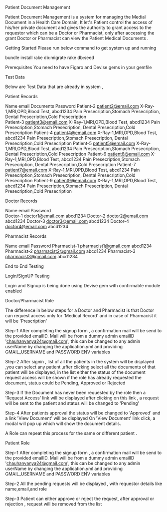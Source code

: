 Patient Document Management 

Patient Document Management is a system for managing the Medial Document in a Health Care Domain,
It let's Patient control the access of his/her private document and gives the authority to grant access to the requestor
which can be a Doctor or Pharmacist, only after accessing the grant Doctor or Pharmacist can view the 
Patient Medical Documents .

Getting Started
Please run below command to get system up and running

bundle install
rake db:migrate
rake db:seed

Prerequisites
You need to have Figaro and Devise gems in your gemfile

Test Data

Below are Test Data that are already in system ,

Patient Records

Name        email                   Documents                                    Password
Patient-2   patient2@email.com      X-Ray-1,MRI,OPD,Blood Test,                  abcd1234
                                    Pain Presecription,Stomach Presecription,
                                    Dental Presecription,Cold Presecription       
Patient-3   patient3@email.com      X-Ray-1,MRI,OPD,Blood Test,     			 abcd1234
                                    Pain Presecription,Stomach Presecription,
                                    Dental Presecription,Cold Presecription 
Patient-4   patient4@email.com      X-Ray-1,MRI,OPD,Blood Test,					 abcd1234
                                    Pain Presecription,Stomach Presecription,
                                    Dental Presecription,Cold Presecription
Patient-5   patient5@email.com      X-Ray-1,MRI,OPD,Blood Test,                  abcd1234
                                    Pain Presecription,Stomach Presecription,
                                    Dental Presecription,Cold Presecription
Patient-6   patient6@email.com      X-Ray-1,MRI,OPD,Blood Test,                  abcd1234
                                    Pain Presecription,Stomach Presecription,
                                    Dental Presecription,Cold Presecription
Patient-7   patient7@email.com      X-Ray-1,MRI,OPD,Blood Test,                  abcd1234
                                    Pain Presecription,Stomach Presecription,
                                    Dental Presecription,Cold Presecription
Patient-9   patient9@email.com      X-Ray-1,MRI,OPD,Blood Test,                  abcd1234
                                    Pain Presecription,Stomach Presecription,
                                    Dental Presecription,Cold Presecription

Doctor Records

Name        email                 Password          
Doctor-1    doctor1@email.com      abcd1234 
Doctor-2    doctor2@email.com      abcd1234
Doctor-3    doctor3@email.com      abcd1234
Doctor-4    doctor4@email.com      abcd1234

Pharmacist Records

Name          email                      Password
Pharmacist-1  pharmacist1@gmail.com      abcd1234
Pharmacist-2  pharmacist2@gmail.com      abcd1234
Pharmacist-3  pharmacist3@gmail.com      abcd1234

End to End Testing

Login/SignUP Testing

Login and Signup is being done using Devise gem with confirmable module enabled

Doctor/Pharmacist Role

The difference in below steps for a Doctor and Pharmacist is that Doctor can
request access only for 'Medical Record' and in case of Pharmacist it will be 'Prescription'

Step-1     After completing the signup form , a confirmation mail will be send to the provided emailID.
           Mail will be from a dummy admin emailID 'chauhanvanya24@gmail.com', this can be changed to any admin userName 
           by changing the application.yml and providing GMAIL_USERNAME and PASSWORD ENV variables

Step-2     After signin , list of all the patients in the system will be displayed ,you can select any patient ,after clicking
           select all the documents of that patient will be displayed, in the list either the status of the document request access will be shown if the role has already requested the document, status could be Pending, Approved or Rejected

Step-3     If the Document has never been requested by the role then a 'Request Access' link will be displayed after clicking
           on this link , a request will be sent to the patient and status will be changed to 'Pending' 

Step-4     After patients approval the status will be changed to 'Approved' and a link 'View Document' will be displayed
           On 'View Document' link click, a modal will pop up which will show the document details.

A Role can repeat this process for the same or different patient .

Patient Role

Step-1     After completing the signup form , a confirmation mail will be send to the provided emailID.
           Mail will be from a dummy admin emailID 'chauhanvanya24@gmail.com', this can be changed to any admin userName 
           by changing the application.yml and providing GMAIL_USERNAME and PASSWORD ENV variables

Step-2     All the pending requests will be displayed , with requestor details like name,email,and role 
           
Step-3     Patient can either approve or reject the request, after approval or rejection , request will be removed from the
           list 








